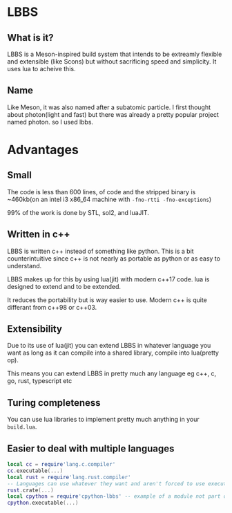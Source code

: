 # LBBS

## What is it?
LBBS is a Meson-inspired build system that intends to be extreamly flexible and extensible (like Scons) but without sacrificing speed and simplicity. It uses lua to acheive this.

## Name
Like Meson, it was also named after a subatomic particle. I first thought about photon(light and fast) but there was already a pretty popular project named photon. so I used lbbs.

# Advantages

## Small
The code is less than 600 lines, of code and the stripped binary is ~460kb(on an intel i3 x86_64 machine with `-fno-rtti -fno-exceptions`)

99% of the work is done by STL, sol2, and luaJIT.

## Written in c++
LBBS is written c++ instead of something like python. This is a bit counterintuitive since c++ is not nearly as portable as python or as easy to understand.

LBBS makes up for this by using lua(jit) with modern c++17 code. lua is designed to extend and to be extended.

It reduces the portability but is way easier to use. Modern c++ is quite differant from c++98 or c++03.

## Extensibility
Due to its use of lua(jit) you can extend LBBS in whatever language you want as long as it can compile into a shared library, compile into lua(pretty op).

This means you can extend LBBS in pretty much any language eg c++, c, go, rust, typescript etc

## Turing completeness
You can use lua libraries to implement pretty much anything in your `build.lua`.

## Easier to deal with multiple languages

``` lua
local cc = require'lang.c.compiler'
cc.executable(...)
local rust = require'lang.rust.compiler'
-- Languages can use whatever they want and aren't forced to use executables
rust.crate(...)
local cpython = require'cpython-lbbs' -- example of a module not part of lbbs
cpython.executable(...)
```
